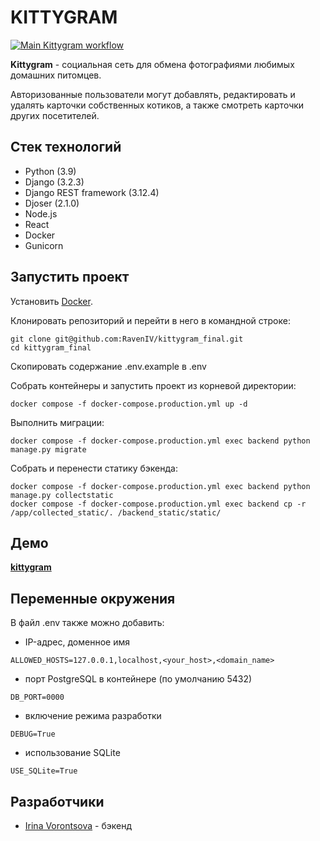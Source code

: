 # KITTYGRAM

[![Main Kittygram workflow](https://github.com/RavenIV/kittygram_final/actions/workflows/main.yml/badge.svg)](https://github.com/RavenIV/kittygram_final/actions/workflows/main.yml)


**Kittygram** - cоциальная сеть для обмена фотографиями любимых домашних питомцев. 

Авторизованные пользователи могут добавлять, редактировать и удалять карточки собственных котиков,
а также смотреть карточки других посетителей.


## Стек технологий


* Python (3.9)
* Django (3.2.3)
* Django REST framework (3.12.4)
* Djoser (2.1.0)
* Node.js
* React
* Docker
* Gunicorn


## Запустить проект


Установить [Docker](https://www.docker.com/).

Клонировать репозиторий и перейти в него в командной строке:

```
git clone git@github.com:RavenIV/kittygram_final.git
cd kittygram_final
```

Скопировать содержание .env.example в .env

Собрать контейнеры и запустить проект из корневой директории:

```
docker compose -f docker-compose.production.yml up -d
```

Выполнить миграции:

```
docker compose -f docker-compose.production.yml exec backend python manage.py migrate
```

Собрать и перенести статику бэкенда:

```
docker compose -f docker-compose.production.yml exec backend python manage.py collectstatic
docker compose -f docker-compose.production.yml exec backend cp -r /app/collected_static/. /backend_static/static/
```

## Демо

[**kittygram**](https://kittygram-iv.sytes.net/)


## Переменные окружения



В файл .env также можно добавить:

* IP-адрес, доменное имя

```
ALLOWED_HOSTS=127.0.0.1,localhost,<your_host>,<domain_name>
```

* порт PostgreSQL в контейнере (по умолчанию 5432)

```
DB_PORT=0000
``` 

* включение режима разработки

```
DEBUG=True
``` 

* использование SQLite

```
USE_SQLite=True
```

## Разработчики


* [Irina Vorontsova](https://github.com/RavenIV) - бэкенд
